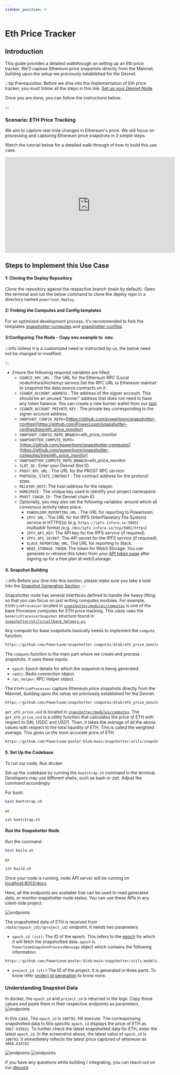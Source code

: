 ```yaml
---
sidebar_position: 0
---
```

# Eth Price Tracker 

## Introduction
This guide provides a detailed walkthrough on setting up an Eth price tracker. We'll capture Ethereum price snapshots directly from the Mainnet, building upon the setup we previously established for the Devnet. 

:::tip
Prerequisites: Before we dive into the implementation of Eth price tracker, you must follow all the steps in this link. 
[Set up your Devnet Node](/docs/build-with-powerloom/devnet/getting-started)

Once you are done, you can follow the instructions below. 


:::
### Scenario: ETH Price Tracking

We aim to capture real-time changes in Ethereum's price. We will focus on processing and capturing Ethereum price snapshots in 3 simple steps. 

Watch the tutorial below for a detailed walk-through of how to build this use case.

<iframe width="560" height="315" src="https://www.youtube.com/embed/wn4zK8ONLt4?start=40" title="YouTube video player" frameborder="0" allow="accelerometer; autoplay; clipboard-write; encrypted-media; gyroscope; picture-in-picture; web-share" referrerpolicy="strict-origin-when-cross-origin" allowfullscreen></iframe>

## Steps to Implement this Use Case

#### 1: Cloning the Deploy Repository
Clone the repository against the respective branch (main by default). Open the terminal and run the below command to clone the deploy repo in a directory named `powerloom_deploy`.

#### 2: Froking the Computes and Config templates
For an optimized development process, it's recommended to fork the templates [snapshotter-computes](https://github.com/PowerLoom/snapshotter-computes/tree/eth_price_monitor) and [snapshotter-configs](https://github.com/PowerLoom/snapshotter-configs/tree/eth_price_monitor). 

#### 3:Configuring The Node - Copy env.example to .env.


:::info 
Unless it is a customized need or instructed by us, the below need not be changed or modified.

:::


- Ensure the following required variables are filled:
    - `SOURCE_RPC_URL` : The URL for the Ethereum RPC (Local node/Infura/Alchemy) service.Set the RPC URL to Ethereum mainnet to snapshot the data source contracts on it.
    - `SIGNER_ACCOUNT_ADDRESS` : The address of the signer account. This should be an unused "burner" address that does not need to have any token balance. You can create a new burner wallet from our [tool](https://devnet-mint.powerloom.dev/burner).
    - `SIGNER_ACCOUNT_PRIVATE_KEY` : The private key corresponding to the signer account address.
    - `SNAPSHOT_CONFIG_REPO`=[https://github.com/powerloom/snapshotter-configs](https://github.com/PowerLoom/snapshotter-configs/tree/eth_price_monitor)
    - `SNAPSHOT_CONFIG_REPO_BRANCH`=eth_price_monitor
    - `SNAPSHOTTER_COMPUTE_REPO`=[https://github.com/powerloom/snapshotter-computes](https://github.com/powerloom/snapshotter-computes/tree/eth_price_monitor)
    - `SNAPSHOTTER_COMPUTE_REPO_BRANCH`=eth_price_monitor
    - `SLOT_ID` : Enter your Devnet Slot ID. 
    - `PROST_RPC_URL` : The URL for the PROST RPC service.
    - `PROTOCOL_STATE_CONTRACT` : The contract address for the protocol state.
    - `RELAYER_HOST`: The host address for the relayer.
    - `NAMESPACE` : The unique key used to identify your project namespace.
    - `PROST_CHAIN_ID` : The Devnet chain ID.
    - Optionally, you may also set the following variables: around which all consensus activity takes place.
        - `POWERLOOM_REPORTING_URL` : The URL for reporting to Powerloom.
        - `IPFS URL` : The URL for the IPFS (InterPlanetary File System) service in HTTPS(s) (e.g. `https://ipfs.infura.io:5001`) multiaddr format (e.g. `/dns/ipfs.infura.io/tcp/5001/https`)
        - `IPFS_API_KEY`: The API key for the IPFS service (if required).
        - `IPFS_API_SECRET`: The API secret for the IPFS service (if required).
        - `SLACK_REPORTING_URL`: The URL for reporting to Slack.
        - `WEB3_STORAGE_TOKEN`: The token for Web3 Storage. You can generate or retrieve this token from your [API token page]((https://web3.storage/)) after signing up for a free plan at web3.storage.

#### 4. Snapshot Building

:::info
Before you dive into this section, please make sure you take a look into the [Snapshot Generation Section](/docs/protocol/specifications/snapshotter/snapshot-build#base-snapshots).
:::

Snapshotter node has several interfaces defined to handle the heavy lifting so that you can focus on just writing computes modules.
For example, `EthPriceProcessor` located in [`snapshotter/modules/computes`](https://github.com/PowerLoom/snapshotter-computes/blob/eth_price_monitor/eth_price_tracking.py) is one of the base Processor computes for ETH price tracking. This class uses the `GenericProcessorSnapshot` structure found in [`snapshotter/utils/callback_helpers.py`](https://github.com/Powerloom/pooler/blob/main/snapshotter/utils/callback_helpers.py).

Any compute for base snapshots basically needs to implement the `compute` function.

```python reference
https://github.com/PowerLoom/snapshotter-computes/blob/eth_price_monitor/eth_price_tracking.py#L22-L26
```

The `compute` function is the main part where we create and process snapshots. It uses these inputs:

  - `epoch`: Epoch details for which the snapshot is being generated.
  - `redis`: Redis connection object.
  - `rpc_helper`: RPC Helper object. 

The `EthPriceProcessor` capture Ethereum price snapshots directly from the Mainnet, building upon the setup we previously established for the Devnet. 

```python reference
https://github.com/PowerLoom/snapshotter-computes/blob/eth_price_monitor/eth_price_tracking.py#L1-L45
```
`get_eth_price_usd` is located in [`snapshotter/modules/computes`](https://github.com/PowerLoom/snapshotter-computes/blob/eth_price_monitor/eth_price_tracking.py).
The `get_eth_price_usd` is a utility function that calculates the price of ETH with respect to DAI, USDC and USDT. Then, it takes the average of all the above values with respect to the total liquidity of ETH. This is called the weighted average. This gives us the most accurate price of ETH.  
```python reference
https://github.com/PowerLoom/pooler/blob/main/snapshotter/utils/snapshot_utils.py#L140-L154
```

#### 5. Set Up the Codebase
To run our node, Run docker.

Set up the codebase by running the `bootstrap.sh` command in the terminal. Developers may use different shells, such as bash or zsh. Adjust the command accordingly:

For bash:

```bash
bash bootstrap.sh
```
or
```zsh
zsh bootstrap.sh
```

####  Run the Snapshotter Node

Run the command

```bash
bash build.sh
```
or
```zsh
zsh build.sh
```

Once your node is running, node API server will be running on [localhost:8002/docs](http://localhost:8002/docs)

Here, all the endpoints are available that can be used to read generated data, or monitor snapshotter node status. You can use these APIs in any client-side project. 

![endpoints](/images/endpoints.png)

The snapshotted data of ETH is received from  `/data/{epoch_id}/{project_id}` endpoint. It needs two parameters

  - `epoch_id (int)`: The ID of the epoch. This refers to the [epoch](/docs/Protocol/Specifications/Epoch) for which it will fetch the snapshotted data.
  `epoch` is `PowerloomSnapshotProcessMessage` object which contains the following information:
```python reference
https://github.com/PowerLoom/pooler/blob/main/snapshotter/utils/models/message_models.py#L46-L50
```
  - `project_id (str)`:The ID of the project. It is generated in three parts. To know refer [project id generation](docs/Protocol/Specifications/Snapshotter/snapshot-build) to know more.

### Understanding Snapshot Data

In docker, the `epoch_id` and `project_id` is returned in the logs. Copy these values and paste them in their respective endpoints as parameters. 
![endpoints](/images/docker.png)

In this case, 
The `epoch_id` is `100792`. Hit execute. The corresponsing snapshotted data to this specific `epoch_id` displays the price of ETH as `3067.935921`. 
To further check the latest snapshotted data for ETH, enter the latest `epoch_id`. In the screenshot above, the latest value of `epoch_id` is `100793`. It immedietely reflects the latest price captured of ethereum as `3068.034792`

![endpoints](/images/eth-price-one-snapshot.png)
![endpoints](/images/eth-price-two-snapshot.png)







If you have any questions while building / integrating, you can reach out on our [discord](https://powerloom.io/discord).

